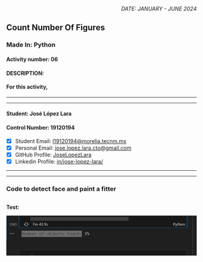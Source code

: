 <p style="text-align: right;"><em>DATE: JANUARY - JUNE 2024</em></p>

## **Count Number Of Figures**

### Made In: Python

#### Activity number: 06

#### **DESCRIPTION:**

#### For this activity, 
________________________________________________________
________________________________________________________

#### Student: José López Lara

#### Control Number: 19120194

* [x] Student Email: <l19120194@morelia.tecnm.mx>
* [x] Personal Email: <jose.lopez.lara.cto@gmail.com>
* [x] GitHub Profile: [JoseLopezLara](https://github.com/JoseLopezLara)
* [x] Linkedin Profile: [in/jose-lopez-lara/](https://www.linkedin.com/in/jose-lopez-lara/)

________________________________________________________
________________________________________________________

### **Code to detect face and paint a fitter**

```python

```

**Test:**

![image](image2.png)
